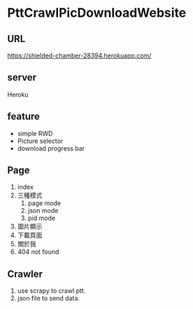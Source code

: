 # PttCrawlPicDownloadWebsite

## URL

https://shielded-chamber-28394.herokuapp.com/

## server
Heroku

## feature

* simple RWD
* Picture selector
* download progress bar

## Page

1. index
2. 三種模式
    1. page mode
    2. json mode
    3. pid mode
3. 圖片顯示
4. 下載頁面 
5. 關於我
6. 404 not found

## Crawler

1. use scrapy to crawl ptt.
2. json file to send data.

